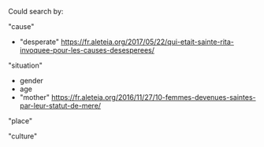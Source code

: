 
Could search by:

"cause"
* "desperate" https://fr.aleteia.org/2017/05/22/qui-etait-sainte-rita-invoquee-pour-les-causes-desesperees/

"situation"
* gender
* age
* "mother" https://fr.aleteia.org/2016/11/27/10-femmes-devenues-saintes-par-leur-statut-de-mere/

"place"

"culture"

